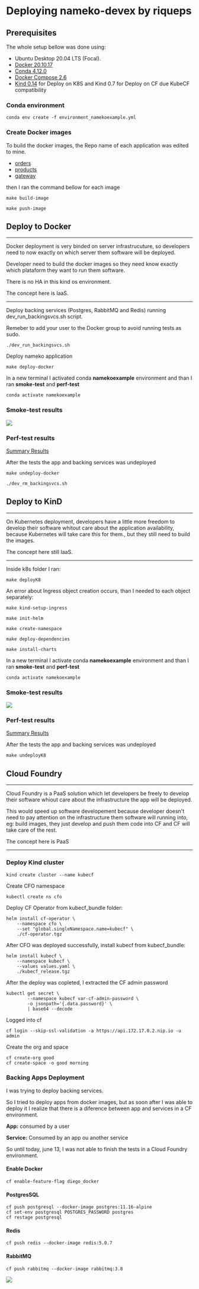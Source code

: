# Deploying nameko-devex by riqueps
## Prerequisites
The whole setup bellow was done using:
- Ubuntu Desktop 20.04 LTS (Focal).
- [Docker 20.10.17](https://docs.docker.com/engine/install/ubuntu/#install-using-the-repository)
- [Conda 4.12.0](https://docs.conda.io/en/latest/miniconda.html)
- [Docker Compose 2.6](https://github.com/docker/compose/releases)
- [Kind 0.14](https://github.com/kubernetes-sigs/kind/releases) for Deploy on K8S and Kind 0.7 for Deploy on CF due KubeCF compatibility
### Conda environment
```
conda env create -f environment_namekoexample.yml
```
### Create Docker images
To build the docker images, the Repo name of each application was edited to mine.
- [orders](orders/Makefile)
- [products](products/Makefile)
- [gateway](gateway/Makefile)

then I ran the command bellow for each image
```
make build-image
```
```
make push-image
```

## Deploy to Docker
---
Docker deployment is very binded on server infrastrucuture, so developers need to now exactly on which server them software will be deployed.

Developer need to build the docker images so they need know exactly which plataform they want to run them software.

There is no HA in this kind os environment.

The concept here is IaaS.

---
Deploy backing services (Postgres, RabbitMQ and Redis) running dev_run_backingsvcs.sh script.

Remeber to add your user to the Docker group to avoid running tests as sudo.
```
./dev_run_backingsvcs.sh
```
Deploy nameko application
```
make deploy-docker
```
In a new terminal I activated conda **namekoexample** environment and than I ran **smoke-test** and **perf-test**
```
conda activate namekoexample
```
### Smoke-test results

<img src="docker_smoke_test.png">

### Perf-test results 

[Summary Results](https://a.blazemeter.com/app/?public-token=kwmaZlQHIFXCNDBkUWSdq6i2ZPaUh2ppO3N5k4X77bcIXMSnpY#reports/r-ext-62a7ad013a1a1103870710/summary)

After the tests the app and backing services was undeployed
```
make undeploy-docker 
```
```
./dev_rm_backingsvcs.sh
```
## Deploy to KinD
---
On Kubernetes deployment, developers have a little more freedom to develop their software whitout care about the application availability, because Kubernetes will take care this for them., but they still need to build the images.

The concept here still IaaS.

---
Inside k8s folder I ran:
```
make deployK8
```
An error about Ingress object creation occurs, than I needed to each object separately:
```
make kind-setup-ingress
```
```
make init-helm
```
```
make create-namespace
```
```
make deploy-dependencies
```
```
make install-charts
```
In a new terminal I activate conda **namekoexample** environment and than I ran **smoke-test** and **perf-test**
```
conda activate namekoexample
```
### Smoke-test results

<img src="k8s_smoke_test.png">

### Perf-test results 

[Summary Results](https://a.blazemeter.com/app/?public-token=RYddyv83WFUcntgsYhkEpd9LI9KOzDBgEq2oBmC4Q0CuqG3uVk#reports/r-ext-62a7ba7b2da01024765566/summary)

After the tests the app and backing services was undeployed
```
make undeployK8 
```

## Cloud Foundry
---
Cloud Foundry is a PaaS solution which let developers be freely to develop their software whiout care about the infrastructure the app will be deployed.

This would speed up software developement because developer doesn't need to pay attention on the infrastructure them software will running into, eg: build images, they just develop and push them code into CF and CF will take care of the rest.

The concept here is PaaS

---

### Deploy Kind cluster
```
kind create cluster --name kubecf
```
Create CFO namespace
```
kubectl create ns cfo
```
Deploy CF Operator from kubecf_bundle folder:

```
helm install cf-operator \
    --namespace cfo \
    --set "global.singleNamespace.name=kubecf" \
    ./cf-operator.tgz
```
After CFO was deployed successfully, install kubecf from kubecf_bundle:
```
helm install kubecf \
    --namespace kubecf \
    --values values.yaml \
    ./kubecf_release.tgz
```

After the deploy was copleted, I extracted the CF admin password
```
kubectl get secret \
        --namespace kubecf var-cf-admin-password \
        -o jsonpath='{.data.password}' \
        | base64 --decode 
```
Logged into cf
```
cf login --skip-ssl-validation -a https://api.172.17.0.2.nip.io -u admin
```
Create the org and space
```
cf create-org good
cf create-space -o good morning
```
### Backing Apps Deployment
I was trying to deploy backing services.

So I tried to deploy apps from docker images, but as soon after I was able to deploy it I realize that there is a diference between app and services in a CF environment.

**App:** consumed by a user

**Service:** Consumed by an app ou another service

So until today, june 13, I was not able to finish the tests in a Cloud Foundry environment.

#### Enable Docker
```
cf enable-feature-flag diego_docker
```
#### PostgresSQL
```
cf push postgresql --docker-image postgres:11.16-alpine
cf set-env postgresql POSTGRES_PASSWORD postgres
cf restage postgresql
```
#### Redis
```
cf push redis --docker-image redis:5.0.7
```
#### RabbitMQ
```
cf push rabbitmq --docker-image rabbitmq:3.8
```
<img src="cd_apps.png">
